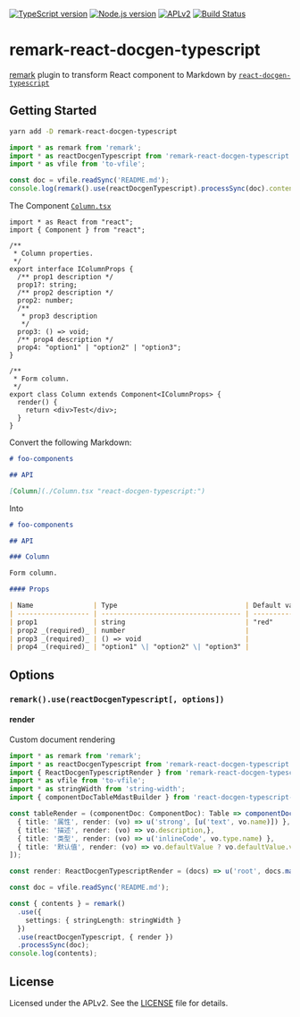 [![TypeScript version][ts-badge]][typescript-4-0]
[![Node.js version][nodejs-badge]][nodejs]
[![APLv2][license-badge]][license]
[![Build Status](https://img.shields.io/endpoint.svg?url=https%3A%2F%2Factions-badge.atrox.dev%2Fcytle%2Fremark-react-docgen-typescript%2Fbadge&style=flat)](https://actions-badge.atrox.dev/cytle/remark-react-docgen-typescript/goto)


# remark-react-docgen-typescript

[remark](https://github.com/remarkjs/remark) plugin to transform React component to Markdown by  [`react-docgen-typescript`](https://github.com/styleguidist/react-docgen-typescript)

## Getting Started

``` sh
yarn add -D remark-react-docgen-typescript
```

``` ts
import * as remark from 'remark';
import * as reactDocgenTypescript from 'remark-react-docgen-typescript';
import * as vfile from 'to-vfile';

const doc = vfile.readSync('README.md');
console.log(remark().use(reactDocgenTypescript).processSync(doc).contents);
```

The Component [`Column.tsx`](./__tests__/components/Column/Column.tsx)

``` tsx
import * as React from "react";
import { Component } from "react";

/**
 * Column properties.
 */
export interface IColumnProps {
  /** prop1 description */
  prop1?: string;
  /** prop2 description */
  prop2: number;
  /**
   * prop3 description
   */
  prop3: () => void;
  /** prop4 description */
  prop4: "option1" | "option2" | "option3";
}

/**
 * Form column.
 */
export class Column extends Component<IColumnProps> {
  render() {
    return <div>Test</div>;
  }
}
```

Convert the following Markdown:

``` markdown
# foo-components

## API

[Column](./Column.tsx "react-docgen-typescript:")
```

Into

``` markdown
# foo-components

## API

### Column

Form column.

#### Props

| Name               | Type                                | Default value | Description              |
| ------------------ | ----------------------------------- | ------------- | ------------------------ |
| prop1              | string                              | "red"         | prop1 description        |
| prop2 _(required)_ | number                              |               | prop2 description        |
| prop3 _(required)_ | () => void                          |               | prop3 description a \| b |
| prop4 _(required)_ | "option1" \| "option2" \| "option3" |               | prop4 description 中文   |
```

## Options

### `remark().use(reactDocgenTypescript[, options])`

#### render

Custom document rendering

``` ts
import * as remark from 'remark';
import * as reactDocgenTypescript from 'remark-react-docgen-typescript';
import { ReactDocgenTypescriptRender } from 'remark-react-docgen-typescript/build/types';
import * as vfile from 'to-vfile';
import * as stringWidth from 'string-width';
import { componentDocTableMdastBuilder } from 'react-docgen-typescript-markdown-render';

const tableRender = (componentDoc: ComponentDoc): Table => componentDocTableMdastBuilder(componentDoc, [
  { title: '属性', render: (vo) => u('strong', [u('text', vo.name)]) },
  { title: '描述', render: (vo) => vo.description,},
  { title: '类型', render: (vo) => u('inlineCode', vo.type.name) },
  { title: '默认值', render: (vo) => vo.defaultValue ? vo.defaultValue.value : '-' },
]);

const render: ReactDocgenTypescriptRender = (docs) => u('root', docs.map(vo => tableRender(vo)));;

const doc = vfile.readSync('README.md');

const { contents } = remark()
  .use({
    settings: { stringLength: stringWidth }
  })
  .use(reactDocgenTypescript, { render })
  .processSync(doc);
console.log(contents);
```

## License

Licensed under the APLv2. See the [LICENSE](https://github.com/jsynowiec/node-typescript-boilerplate/blob/master/LICENSE) file for details.

[ts-badge]: https://img.shields.io/badge/TypeScript-4.0-blue.svg
[typescript-4-0]: https://www.typescriptlang.org/docs/handbook/release-notes/typescript-4-0.html
[nodejs-badge]: https://img.shields.io/badge/Node.js->=%2012.13-blue.svg
[nodejs]: https://nodejs.org/dist/latest-v12.x/docs/api/
[license-badge]: https://img.shields.io/badge/license-APLv2-blue.svg
[license]: https://github.com/jsynowiec/node-typescript-boilerplate/blob/master/LICENSE
